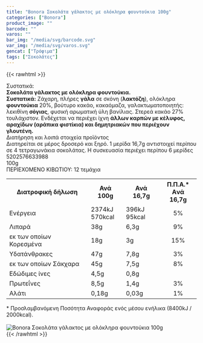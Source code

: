 ```yaml
---
title: "Bonora Σοκολάτα γάλακτος με ολόκληρα φουντούκια 100g"
categories: ["Bonora"]
product_image: ""
barcode: ""
varos: ""
bar_img: "/media/svg/barcode.svg"
var_img: "/media/svg/varos.svg"
gencat: ["Τρόφιμα"]
tags: ["Σοκολάτες"]
---
```

{{< rawhtml >}}

<div class="sload119"><div class="product"><div id="sistatika">Συστατικά:</div><div class="alltext"><strong>Σοκολάτα γάλακτος με ολόκληρα φουντούκια.<br>Συστατικά:</strong> Ζάχαρη, πλήρες <strong>γάλα</strong> σε σκόνη (<strong>λακτόζη</strong>), ολόκληρα <strong>φουντούκια</strong> 20%, βούτυρο κακάο, κακαόμαζα, γαλακτωματοποιητής: λεκιθίνη <strong>σόγιας</strong>, φυσική αρωματική ύλη βανίλιας. Στερεά κακάο 27% τουλάχιστον. Ενδέχεται να περιέχει ίχνη <strong>άλλων καρπών με κέλυφος, αραχίδων (αράπικα φιστίκια) και δημητριακών που περιέχουν γλουτένη.</strong></div><div id="loipa">Διατήρηση και λοιπά στοιχεία προϊόντος</div><div class="alltext">Διατηρείται σε μέρος δροσερό και ξηρό. 1 μερίδα 16,7g αντιστοιχεί περίπου σε 4 τετραγωνάκια σοκολάτας. H συσκευασία περιέχει περίπου 6 μερίδες</div><div id="barcode"><div id="barimage1"></div><span id="bartext">5202576633988</span></div><div id="varos"><div id="varosimage1"></div><span id="varostext">100g</span></div><div id="kivotio">ΠΕΡΙΕΧΟΜΕΝΟ ΚΙΒΩΤΙΟΥ: 12 τεμάχια</div><table id="diatable"><tbody><tr><th>Διατροφική δήλωση</th><th>Ανά 100g</th><th>Ανά 16,7g</th><th>Π.Π.Α.*<br>Aνά 16,7g</th></tr><tr><td class="texr2">Ενέργεια</td><td class="texr">2374kJ<br>570kcal</td><td class="texr">396kJ<br>95kcal</td><td class="texr" style="text-align:center">5%</td></tr><tr><td class="texr2">Λιπαρά</td><td class="texr">38g</td><td class="texr">6,3g</td><td class="texr" style="text-align:center">9%</td></tr><tr><td class="gray">εκ των οποίων Κορεσµένα</td><td class="gray2">18g</td><td class="gray2">3g</td><td class="gray2" style="text-align:center">15%</td></tr><tr><td class="texr2">Yδατάνθρακες</td><td class="texr">47g</td><td class="texr">7,8g</td><td class="texr" style="text-align:center">3%</td></tr><tr><td class="gray">εκ των οποίων Σάκχαρα</td><td class="gray2">45g</td><td class="gray2">7,5g</td><td class="gray2" style="text-align:center">8%</td></tr><tr><td class="texr2">Eδώδιμες ίνες</td><td class="texr">4,5g</td><td class="texr">0,8g</td><td class="texr" style="text-align:center">&nbsp;</td></tr><tr><td class="texr2">Πρωτεΐνες</td><td class="texr">8,5g</td><td class="texr">1,4g</td><td class="texr" style="text-align:center">3%</td></tr><tr><td class="texr2">Αλάτι</td><td class="texr">0,18g</td><td class="texr">0,03g</td><td class="texr" style="text-align:center">1%</td></tr></tbody></table><div class="alltext">* Προσλαμβανόμενη Ποσότητα Αναφοράς ενός μέσου ενήλικα (8400kJ / 2000kcal).</div><br><div class="pimg"><img alt="Bonora Σοκολάτα γάλακτος με ολόκληρα φουντούκια 100g" title="Bonora Σοκολάτα γάλακτος με ολόκληρα φουντούκια 100g" src="/media/images/bonora-sokolata-galaktos-me-oloklhra-fountoukia-100g.jpg"></div></div></div>
{{< /rawhtml >}}


